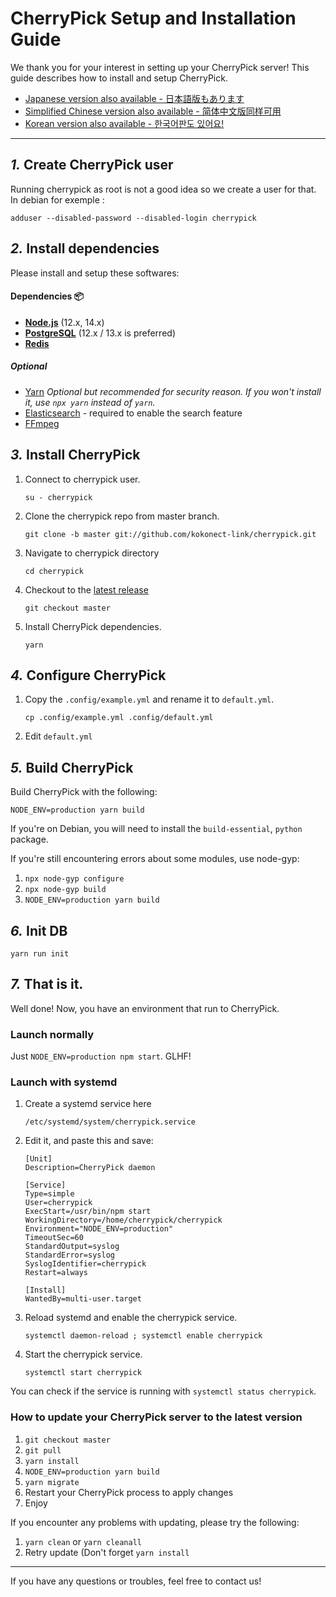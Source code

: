 CherryPick Setup and Installation Guide
================================================================

We thank you for your interest in setting up your CherryPick server!
This guide describes how to install and setup CherryPick.

- [Japanese version also available - 日本語版もあります](./setup.ja.md)
- [Simplified Chinese version also available - 简体中文版同样可用](./setup.zh.md)
- [Korean version also available - 한국어판도 있어요!](./setup.ko.md)

----------------------------------------------------------------

*1.* Create CherryPick user
----------------------------------------------------------------
Running cherrypick as root is not a good idea so we create a user for that.
In debian for exemple :

```
adduser --disabled-password --disabled-login cherrypick
```

*2.* Install dependencies
----------------------------------------------------------------
Please install and setup these softwares:

#### Dependencies :package:
* **[Node.js](https://nodejs.org/en/)** (12.x, 14.x)
* **[PostgreSQL](https://www.postgresql.org/)** (12.x / 13.x is preferred)
* **[Redis](https://redis.io/)**

##### Optional
* [Yarn](https://yarnpkg.com/) *Optional but recommended for security reason. If you won't install it, use `npx yarn` instead of `yarn`.*
* [Elasticsearch](https://www.elastic.co/) - required to enable the search feature
* [FFmpeg](https://www.ffmpeg.org/)

*3.* Install CherryPick
----------------------------------------------------------------
1. Connect to cherrypick user.

	`su - cherrypick`

2. Clone the cherrypick repo from master branch.

	`git clone -b master git://github.com/kokonect-link/cherrypick.git`

3. Navigate to cherrypick directory

	`cd cherrypick`

4. Checkout to the [latest release](https://github.com/kokonect-link/cherrypick/releases/latest)

	`git checkout master`

5. Install CherryPick dependencies.

	`yarn`

*4.* Configure CherryPick
----------------------------------------------------------------
1. Copy the `.config/example.yml` and rename it to `default.yml`.

	`cp .config/example.yml .config/default.yml`

2. Edit `default.yml`

*5.* Build CherryPick
----------------------------------------------------------------

Build CherryPick with the following:

`NODE_ENV=production yarn build`

If you're on Debian, you will need to install the `build-essential`, `python` package.

If you're still encountering errors about some modules, use node-gyp:

1. `npx node-gyp configure`
2. `npx node-gyp build`
3. `NODE_ENV=production yarn build`

*6.* Init DB
----------------------------------------------------------------
``` shell
yarn run init
```

*7.* That is it.
----------------------------------------------------------------
Well done! Now, you have an environment that run to CherryPick.

### Launch normally
Just `NODE_ENV=production npm start`. GLHF!

### Launch with systemd

1. Create a systemd service here

	`/etc/systemd/system/cherrypick.service`

2. Edit it, and paste this and save:

	```
	[Unit]
	Description=CherryPick daemon

	[Service]
	Type=simple
	User=cherrypick
	ExecStart=/usr/bin/npm start
	WorkingDirectory=/home/cherrypick/cherrypick
	Environment="NODE_ENV=production"
	TimeoutSec=60
	StandardOutput=syslog
	StandardError=syslog
	SyslogIdentifier=cherrypick
	Restart=always

	[Install]
	WantedBy=multi-user.target
	```

3. Reload systemd and enable the cherrypick service.

	`systemctl daemon-reload ; systemctl enable cherrypick`

4. Start the cherrypick service.

	`systemctl start cherrypick`

You can check if the service is running with `systemctl status cherrypick`.

### How to update your CherryPick server to the latest version
1. `git checkout master`
2. `git pull`
3. `yarn install`
4. `NODE_ENV=production yarn build`
5. `yarn migrate`
6. Restart your CherryPick process to apply changes
7. Enjoy

If you encounter any problems with updating, please try the following:
1. `yarn clean` or `yarn cleanall`
2. Retry update (Don't forget `yarn install`

----------------------------------------------------------------

If you have any questions or troubles, feel free to contact us!
